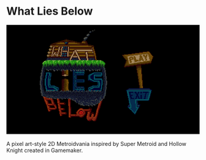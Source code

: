 # What Lies Below
![Title screen image including the logo as well as the start and exit buttons.](/display_images/title_screen_image.png)

A pixel art-style 2D Metroidvania inspired by Super Metroid and Hollow Knight created in Gamemaker.
